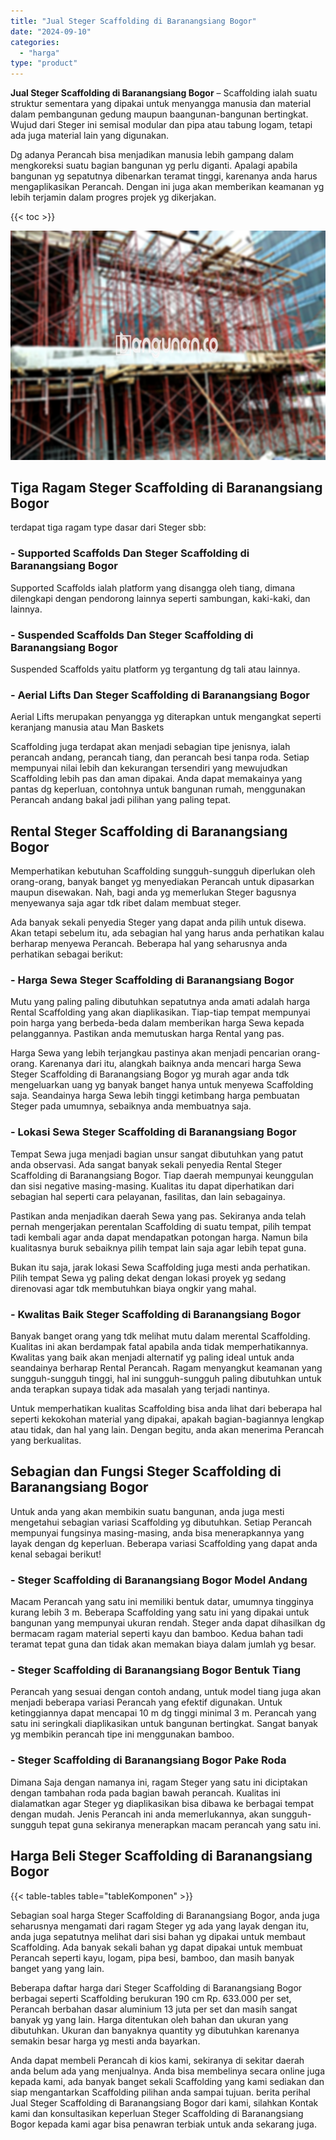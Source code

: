```yaml
---
title: "Jual Steger Scaffolding di Baranangsiang Bogor"
date: "2024-09-10"
categories: 
  - "harga"
type: "product"
---
```


**Jual Steger Scaffolding di Baranangsiang Bogor** – Scaffolding ialah suatu struktur sementara yang dipakai untuk menyangga manusia dan material dalam pembangunan gedung maupun baangunan-bangunan bertingkat. Wujud dari Steger ini semisal modular dan pipa atau tabung logam, tetapi ada juga material lain yang digunakan.

Dg adanya Perancah bisa menjadikan manusia lebih gampang dalam mengkoreksi suatu bagian bangunan yg perlu diganti. Apalagi apabila bangunan yg sepatutnya dibenarkan teramat tinggi, karenanya anda harus mengaplikasikan Perancah. Dengan ini juga akan memberikan keamanan yg lebih terjamin dalam progres projek yg dikerjakan.

{{< toc >}}

![Jual Steger Scaffolding di Baranangsiang Bogor](/images/sewa-scaffolding-steger-23.png)

## Tiga Ragam Steger Scaffolding di Baranangsiang Bogor

terdapat tiga ragam type dasar dari Steger sbb:

### \- Supported Scaffolds Dan Steger Scaffolding di Baranangsiang Bogor

Supported Scaffolds ialah platform yang disangga oleh tiang, dimana dilengkapi dengan pendorong lainnya seperti sambungan, kaki-kaki, dan lainnya.

### \- Suspended Scaffolds Dan Steger Scaffolding di Baranangsiang Bogor

Suspended Scaffolds yaitu platform yg tergantung dg tali atau lainnya.

### \- Aerial Lifts Dan Steger Scaffolding di Baranangsiang Bogor

Aerial Lifts merupakan penyangga yg diterapkan untuk mengangkat seperti keranjang manusia atau Man Baskets

Scaffolding juga terdapat akan menjadi sebagian tipe jenisnya, ialah perancah andang, perancah tiang, dan perancah besi tanpa roda. Setiap mempunyai nilai lebih dan kekurangan tersendiri yang mewujudkan Scaffolding lebih pas dan aman dipakai. Anda dapat memakainya yang pantas dg keperluan, contohnya untuk bangunan rumah, menggunakan Perancah andang bakal jadi pilihan yang paling tepat.

## Rental Steger Scaffolding di Baranangsiang Bogor

Memperhatikan kebutuhan Scaffolding sungguh-sungguh diperlukan oleh orang-orang, banyak banget yg menyediakan Perancah untuk dipasarkan maupun disewakan. Nah, bagi anda yg memerlukan Steger bagusnya menyewanya saja agar tdk ribet dalam membuat steger.

Ada banyak sekali penyedia Steger yang dapat anda pilih untuk disewa. Akan tetapi sebelum itu, ada sebagian hal yang harus anda perhatikan kalau berharap menyewa Perancah. Beberapa hal yang seharusnya anda perhatikan sebagai berikut:

### \- Harga Sewa Steger Scaffolding di Baranangsiang Bogor

Mutu yang paling paling dibutuhkan sepatutnya anda amati adalah harga Rental Scaffolding yang akan diaplikasikan. Tiap-tiap tempat mempunyai poin harga yang berbeda-beda dalam memberikan harga Sewa kepada pelanggannya. Pastikan anda memutuskan harga Rental yang pas.

Harga Sewa yang lebih terjangkau pastinya akan menjadi pencarian orang-orang. Karenanya dari itu, alangkah baiknya anda mencari harga Sewa Steger Scaffolding di Baranangsiang Bogor yg murah agar anda tdk mengeluarkan uang yg banyak banget hanya untuk menyewa Scaffolding saja. Seandainya harga Sewa lebih tinggi ketimbang harga pembuatan Steger pada umumnya, sebaiknya anda membuatnya saja.

### \- Lokasi Sewa Steger Scaffolding di Baranangsiang Bogor

Tempat Sewa juga menjadi bagian unsur sangat dibutuhkan yang patut anda observasi. Ada sangat banyak sekali penyedia Rental Steger Scaffolding di Baranangsiang Bogor. Tiap daerah mempunyai keunggulan dan sisi negative masing-masing. Kualitas itu dapat diperhatikan dari sebagian hal seperti cara pelayanan, fasilitas, dan lain sebagainya.

Pastikan anda menjadikan daerah Sewa yang pas. Sekiranya anda telah pernah mengerjakan perentalan Scaffolding di suatu tempat, pilih tempat tadi kembali agar anda dapat mendapatkan potongan harga. Namun bila kualitasnya buruk sebaiknya pilih tempat lain saja agar lebih tepat guna.

Bukan itu saja, jarak lokasi Sewa Scaffolding juga mesti anda perhatikan. Pilih tempat Sewa yg paling dekat dengan lokasi proyek yg sedang direnovasi agar tdk membutuhkan biaya ongkir yang mahal.

### \- Kwalitas Baik Steger Scaffolding di Baranangsiang Bogor

Banyak banget orang yang tdk melihat mutu dalam merental Scaffolding. Kualitas ini akan berdampak fatal apabila anda tidak memperhatikannya. Kwalitas yang baik akan menjadi alternatif yg paling ideal untuk anda seandainya berharap Rental Perancah. Ragam menyangkut keamanan yang sungguh-sungguh tinggi, hal ini sungguh-sungguh paling dibutuhkan untuk anda terapkan supaya tidak ada masalah yang terjadi nantinya.

Untuk memperhatikan kualitas Scaffolding bisa anda lihat dari beberapa hal seperti kekokohan material yang dipakai, apakah bagian-bagiannya lengkap atau tidak, dan hal yang lain. Dengan begitu, anda akan menerima Perancah yang berkualitas.

## Sebagian dan Fungsi Steger Scaffolding di Baranangsiang Bogor

Untuk anda yang akan membikin suatu bangunan, anda juga mesti mengetahui sebagian variasi Scaffolding yg dibutuhkan. Setiap Perancah mempunyai fungsinya masing-masing, anda bisa menerapkannya yang layak dengan dg keperluan. Beberapa variasi Scaffolding yang dapat anda kenal sebagai berikut!

### \- Steger Scaffolding di Baranangsiang Bogor Model Andang

Macam Perancah yang satu ini memiliki bentuk datar, umumnya tingginya kurang lebih 3 m. Beberapa Scaffolding yang satu ini yang dipakai untuk bangunan yang mempunyai ukuran rendah. Steger anda dapat dihasilkan dg bermacam ragam material seperti kayu dan bamboo. Kedua bahan tadi teramat tepat guna dan tidak akan memakan biaya dalam jumlah yg besar.

### \- Steger Scaffolding di Baranangsiang Bogor Bentuk Tiang

Perancah yang sesuai dengan contoh andang, untuk model tiang juga akan menjadi beberapa variasi Perancah yang efektif digunakan. Untuk ketinggiannya dapat mencapai 10 m dg tinggi minimal 3 m. Perancah yang satu ini seringkali diaplikasikan untuk bangunan bertingkat. Sangat banyak yg membikin perancah tipe ini menggunakan bamboo.

### \- Steger Scaffolding di Baranangsiang Bogor Pake Roda

Dimana Saja dengan namanya ini, ragam Steger yang satu ini diciptakan dengan tambahan roda pada bagian bawah perancah. Kualitas ini dialamatkan agar Steger yg diaplikasikan bisa dibawa ke berbagai tempat dengan mudah. Jenis Perancah ini anda memerlukannya, akan sungguh-sungguh tepat guna sekiranya menerapkan macam perancah yang satu ini.

## Harga Beli Steger Scaffolding di Baranangsiang Bogor

{{< table-tables table="tableKomponen" >}}

Sebagian soal harga Steger Scaffolding di Baranangsiang Bogor, anda juga seharusnya mengamati dari ragam Steger yg ada yang layak dengan itu, anda juga sepatutnya melihat dari sisi bahan yg dipakai untuk membaut Scaffolding. Ada banyak sekali bahan yg dapat dipakai untuk membuat Perancah seperti kayu, logam, pipa besi, bamboo, dan masih banyak banget yang yang lain.

Beberapa daftar harga dari Steger Scaffolding di Baranangsiang Bogor berbagai seperti Scaffolding berukuran 190 cm Rp. 633.000 per set, Perancah berbahan dasar aluminium 13 juta per set dan masih sangat banyak yg yang lain. Harga ditentukan oleh bahan dan ukuran yang dibutuhkan. Ukuran dan banyaknya quantity yg dibutuhkan karenanya semakin besar harga yg mesti anda bayarkan.

Anda dapat membeli Perancah di kios kami, sekiranya di sekitar daerah anda belum ada yang menjualnya. Anda bisa membelinya secara online juga kepada kami, ada banyak banget sekali Scaffolding yang kami sediakan dan siap mengantarkan Scaffolding pilihan anda sampai tujuan. berita perihal Jual Steger Scaffolding di Baranangsiang Bogor dari kami, silahkan Kontak kami dan konsultasikan keperluan Steger Scaffolding di Baranangsiang Bogor kepada kami agar bisa penawran terbiak untuk anda sekarang juga.
